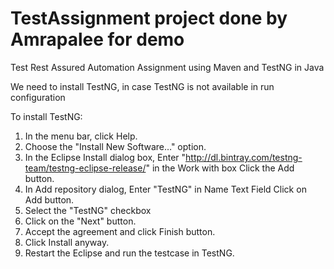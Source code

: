 # TestAssignment project done by Amrapalee for demo
Test Rest Assured Automation Assignment using Maven and TestNG in Java

We need to install TestNG, in case TestNG is not available in run configuration

To install TestNG:
1. In the menu bar, click Help.
2. Choose the "Install New Software…" option.
3.  In the Eclipse Install dialog box, 
Enter "http://dl.bintray.com/testng-team/testng-eclipse-release/" in the Work with box
Click the Add button.
4. In Add repository dialog,
Enter "TestNG" in Name Text Field
Click on Add button.
5. Select the "TestNG" checkbox
6. Click on the "Next" button.
7. Accept the agreement and click Finish button.
8. Click Install anyway.
9. Restart the Eclipse and run the testcase in TestNG.
